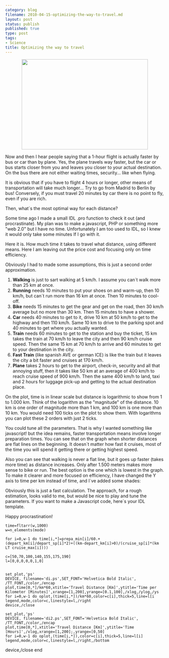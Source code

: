 ```yaml
--- 
category: blog
filename: 2010-04-15-optimizing-the-way-to-travel.md
layout: post
status: publish
published: true
type: post
tags: 
- Science
title: Optimizing the way to travel
---
```

<p style="text-align:center;"><a href="http://nasonurb.files.wordpress.com/2010/04/ohnetitel.jpg"><a href="http://nasonurb.files.wordpress.com/2010/04/unbenannt2.jpg"><img class="aligncenter" src="http://nasonurb.files.wordpress.com/2010/04/unbenannt2.jpg" border="0" alt="" width="400" height="286" /></a>
</a></p>
Now and then I hear people saying that a 1-hour flight is actually faster by bus or car than by plane. Yes, the plane travels way faster, but the car or bus starts closer from you and leaves you closer to your actual destination. On the bus there are not either waiting times, security... like when flying.

It is obvious that if you have to flight 4 hours or longer, other means of transportation will take much longer… Try to go from Madrid to Berlín by bus! Conversely, if you must travel 20 minutes by car there is no point to fly, even if you are rich.

Then, what´s the most optimal way for each distance?

<!--more-->Some time ago I made a small IDL .pro function to check it out (and procrastinate). My plan was to make a javascript, PHP or something more "web 2.0" but I have no time. Unfortunately I am too used to IDL, so I knew it would only take some minutes If I go with it.

Here it is. How much time it takes to travel what distance, using different means. Here I am leaving out the price cost and focusing only on time efficiency.
<div class="separator" style="clear:both;text-align:center;"><a style="margin-left:1em;margin-right:1em;" href="http://nasonurb.files.wordpress.com/2010/04/ohnetitel.jpg"><img src="http://nasonurb.files.wordpress.com/2010/04/ohnetitel.jpg?w=300" border="0" alt="" /></a></div>
Obviously I had to made some assumptions, this is just a second order approximation.
<ol>
	<li><strong>Walking</strong> is just to sart walking at 5 km/h. I assume you can´t walk more than 25 km at once.</li>
	<li><strong>Running</strong> needs 10 minutes to put your shoes on and warm-up, then 10 km/h, but can´t run more than 16 km at once. Then 10 minutes to cool-off.</li>
	<li><strong>Bike</strong> needs 15 minutes to get the gear and get on the road, then 30 km/h average but no more than 30 km. Then 15 minutes to have a shower.</li>
	<li><strong>Car</strong> needs 40 minutes to get to it, drive 10 km at 50 km/h to get to the highway and then 110 km/h. Same 10 km to drive to the parking spot and 40 minutes to get where you actually wanted.</li>
	<li><strong>Train</strong> needs 60 minutes to get to the station and buy the ticket, 15 km takes the train at 70 km/h to leave the city and then 90 km/h cruise speed. Then the same 15 km at 70 km/h to arrive and 60 minutes to get to your destination in the city.</li>
	<li><strong>Fast Train</strong> (like spanish AVE or german ICE) is like the train but it leaves the city a bit faster and cruises at 170 km/h.</li>
	<li><strong>Plane</strong> takes 2 hours to get to the airport, check-in, security and all that annoying stuff, then it takes like 50 km at an average of 400 km/h to reach cruise speed of 900 km/h. Then the same 400 km/h to land, taxi and 2 hours for luggage pick-up and getting to the actual destination place.</li>
</ol>
On the plot, time is in linear scale but distance is logarithmic to show from 1 to 1.000 km. Think of the logarithm as the "magnitude" of the distance. 10 km is one order of magnitude more than 1 km, and 100 km is one more than 10 km. You would need 100 ticks on the plot to show them. With logarithms you can plot these 2 orders with just 2 ticks.

You could tune all the parameters. That is why I wanted something like javascript! but the idea remains, faster transportation means involve longer preparation times. You can see that on the graph when shorter distances are flat lines on the beginning. It doesn´t matter how fast it cruises, most of the time you will spend it getting there or getting highest speed.

Also you can see that walking is never a flat line, but it goes up faster (takes more time) as distance increases. Only after 1.500 meters makes more sense to bike or run. The best option is the one which is lowest in the graph. To make it clearer and more focused on efficiency, I have changed the Y axis to time per km instead of time, and I´ve added some shades:
<div class="separator" style="clear:both;text-align:center;"><a style="margin-left:1em;margin-right:1em;" href="http://nasonurb.files.wordpress.com/2010/04/unbenannt2.jpg"><img src="http://nasonurb.files.wordpress.com/2010/04/unbenannt2.jpg?w=300" border="0" alt="" /></a></div>
Obviously this is just a fast calculation. The approach, for a rough estimation, looks valid to me, but would be nice to play and tune the parameters. If you want to make a Javascript code, here´s your IDL template.

Happy procrastination!

    time=fltarr(w,1000) 
    w=n_elements(mode) 

    for i=0,w-1 do time[i,*]=prepa_min[i]/60.+(depart_km[i]/depart_sp[i]*2)+((km-depart_km[i]>0)/(cruise_sp[i]*(km LT cruise_max[i]))) 

    c=[50,70,100,140,155,175,190] 
	l=[0,0,0,0,0,1,0] 


	set_plot,'ps' 
	DEVICE, filename='di.ps',SET_FONT='Helvetica Bold Italic', /TT_FONT,/color,/encap 
	plot,time[0,*]/km*60,xtitle='Travel Distance [Km]',ytitle='Time per Kilometer [Minutes]',xrange=[1,200],yrange=[0.1,100],/xlog,/ylog,/ys 
	for i=0,w-1 do oplot,(time[i,*])/km*60,color=c[i],thick=5,line=l[i
	legend,mode,color=c,linestyle=l,/right 
	device,/close 
	
	set_plot,'ps' 
	DEVICE, filename='di2.ps',SET_FONT='Helvetica Bold Italic', /TT_FONT,/color,/encap 
	plot,time[0,*],xtitle='Travel Distance [Km]',ytitle='Time [Hours]',/xlog,xrange=[1,200];,yrange=[0,50] 
	for i=0,w-1 do oplot,(time[i,*]),color=c[i],thick=5,line=l[i] 
	legend,mode,color=c,linestyle=l,/right,/bottom 


device,/close 
end
